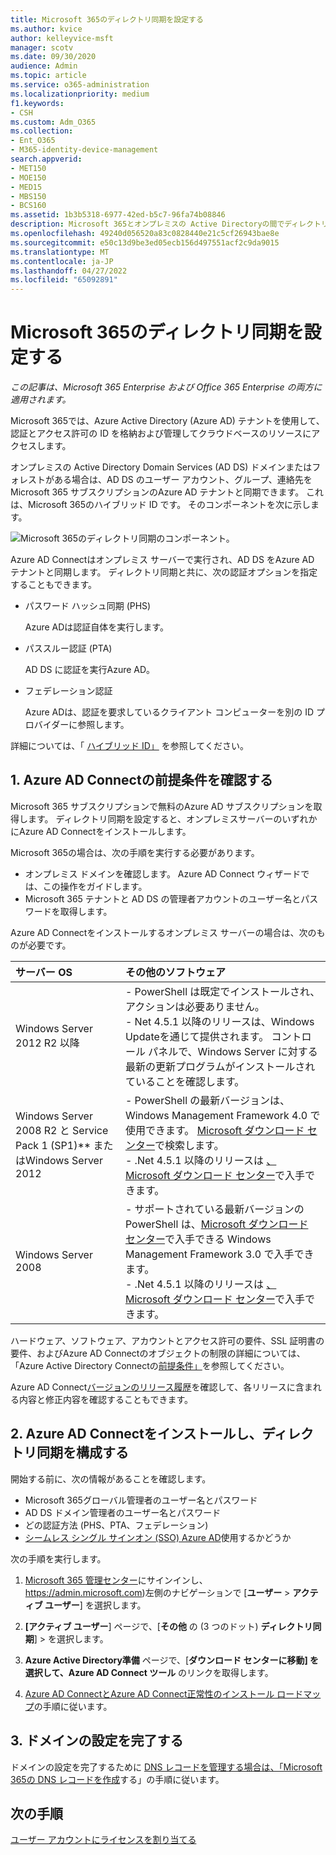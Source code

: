 ```yaml
---
title: Microsoft 365のディレクトリ同期を設定する
ms.author: kvice
author: kelleyvice-msft
manager: scotv
ms.date: 09/30/2020
audience: Admin
ms.topic: article
ms.service: o365-administration
ms.localizationpriority: medium
f1.keywords:
- CSH
ms.custom: Adm_O365
ms.collection:
- Ent_O365
- M365-identity-device-management
search.appverid:
- MET150
- MOE150
- MED15
- MBS150
- BCS160
ms.assetid: 1b3b5318-6977-42ed-b5c7-96fa74b08846
description: Microsoft 365とオンプレミスの Active Directoryの間でディレクトリ同期を設定する方法について説明します。
ms.openlocfilehash: 49240d056520a83c0828440e21c5cf26943bae8e
ms.sourcegitcommit: e50c13d9be3ed05ecb156d497551acf2c9da9015
ms.translationtype: MT
ms.contentlocale: ja-JP
ms.lasthandoff: 04/27/2022
ms.locfileid: "65092891"
---
```

# <a name="set-up-directory-synchronization-for-microsoft-365"></a>Microsoft 365のディレクトリ同期を設定する

*この記事は、Microsoft 365 Enterprise および Office 365 Enterprise の両方に適用されます。*

Microsoft 365では、Azure Active Directory (Azure AD) テナントを使用して、認証とアクセス許可の ID を格納および管理してクラウドベースのリソースにアクセスします。 

オンプレミスの Active Directory Domain Services (AD DS) ドメインまたはフォレストがある場合は、AD DS のユーザー アカウント、グループ、連絡先をMicrosoft 365 サブスクリプションのAzure AD テナントと同期できます。 これは、Microsoft 365のハイブリッド ID です。 そのコンポーネントを次に示します。

![Microsoft 365のディレクトリ同期のコンポーネント。](../media/about-microsoft-365-identity/hybrid-identity.png)

Azure AD Connectはオンプレミス サーバーで実行され、AD DS をAzure AD テナントと同期します。 ディレクトリ同期と共に、次の認証オプションを指定することもできます。

- パスワード ハッシュ同期 (PHS)

  Azure ADは認証自体を実行します。

- パススルー認証 (PTA)

  AD DS に認証を実行Azure AD。

- フェデレーション認証

  Azure ADは、認証を要求しているクライアント コンピューターを別の ID プロバイダーに参照します。

詳細については、「 [ハイブリッド ID」](plan-for-directory-synchronization.md) を参照してください。
  
## <a name="1-review-prerequisites-for-azure-ad-connect"></a>1. Azure AD Connectの前提条件を確認する

Microsoft 365 サブスクリプションで無料のAzure AD サブスクリプションを取得します。 ディレクトリ同期を設定すると、オンプレミスサーバーのいずれかにAzure AD Connectをインストールします。
  
Microsoft 365の場合は、次の手順を実行する必要があります。
  
- オンプレミス ドメインを確認します。 Azure AD Connect ウィザードでは、この操作をガイドします。
- Microsoft 365 テナントと AD DS の管理者アカウントのユーザー名とパスワードを取得します。

Azure AD Connectをインストールするオンプレミス サーバーの場合は、次のものが必要です。
  
|**サーバー OS**|**その他のソフトウェア**|
|:-----|:-----|
|Windows Server 2012 R2 以降 | - PowerShell は既定でインストールされ、アクションは必要ありません。  <br> - Net 4.5.1 以降のリリースは、Windows Updateを通じて提供されます。 コントロール パネルで、Windows Server に対する最新の更新プログラムがインストールされていることを確認します。 |
|Windows Server 2008 R2 と Service Pack 1 (SP1)** またはWindows Server 2012 | - PowerShell の最新バージョンは、Windows Management Framework 4.0 で使用できます。 [Microsoft ダウンロード センター](https://go.microsoft.com/fwlink/p/?LinkId=717996)で検索します。  <br> - .Net 4.5.1 以降のリリースは [、Microsoft ダウンロード センター](https://go.microsoft.com/fwlink/p/?LinkId=717996)で入手できます。 |
|Windows Server 2008 | - サポートされている最新バージョンの PowerShell は、[Microsoft ダウンロード センター](https://go.microsoft.com/fwlink/p/?LinkId=717996)で入手できる Windows Management Framework 3.0 で入手できます。  <br> - .Net 4.5.1 以降のリリースは [、Microsoft ダウンロード センター](https://go.microsoft.com/fwlink/p/?LinkId=717996)で入手できます。 |

ハードウェア、ソフトウェア、アカウントとアクセス許可の要件、SSL 証明書の要件、およびAzure AD Connectのオブジェクトの制限の詳細については、「Azure Active Directory Connectの[前提条件」](/azure/active-directory/hybrid/how-to-connect-install-prerequisites)を参照してください。
  
Azure AD Connect[バージョンのリリース履歴](/azure/active-directory/hybrid/reference-connect-version-history)を確認して、各リリースに含まれる内容と修正内容を確認することもできます。

## <a name="2-install-azure-ad-connect-and-configure-directory-synchronization"></a>2. Azure AD Connectをインストールし、ディレクトリ同期を構成する

開始する前に、次の情報があることを確認します。

- Microsoft 365グローバル管理者のユーザー名とパスワード
- AD DS ドメイン管理者のユーザー名とパスワード
- どの認証方法 (PHS、PTA、フェデレーション)
- [シームレス シングル サインオン (SSO) Azure AD](/azure/active-directory/hybrid/how-to-connect-sso)使用するかどうか

次の手順を実行します。

1. [Microsoft 365 管理センター](https://admin.microsoft.com)にサインインし、https://admin.microsoft.com)左側のナビゲーションで [**ユーザー** \> **アクティブ ユーザー**] を選択します。
2. **[アクティブ ユーザー**] ページで、[**その他** の (3 つのドット) **ディレクトリ同期**] \> を選択します。
  
3. **Azure Active Directory準備** ページで、[**ダウンロード センターに移動] を選択して、Azure AD Connect ツール** のリンクを取得します。 
4. [Azure AD ConnectとAzure AD Connect正常性のインストール ロードマップ](/azure/active-directory/hybrid/how-to-connect-install-roadmap)の手順に従います。

## <a name="3-finish-setting-up-domains"></a>3. ドメインの設定を完了する

ドメインの設定を完了するために [DNS レコードを管理する場合は、「Microsoft 365の DNS レコードを作成](/office365/admin/get-help-with-domains/create-dns-records-at-any-dns-hosting-provider)する」の手順に従います。

## <a name="next-step"></a>次の手順

[ユーザー アカウントにライセンスを割り当てる](assign-licenses-to-user-accounts.md)